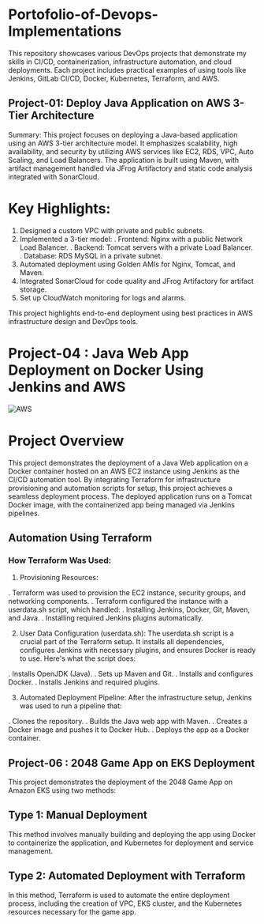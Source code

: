 # Portofolio-of-Devops-Implementations
This repository showcases various DevOps projects that demonstrate my skills in CI/CD, containerization, infrastructure automation, and cloud deployments. Each project includes practical examples of using tools like Jenkins, GitLab CI/CD, Docker, Kubernetes, Terraform, and AWS.

##  Project-01: Deploy Java Application on AWS 3-Tier Architecture
Summary:
This project focuses on deploying a Java-based application using an AWS 3-tier architecture model. It emphasizes scalability, high availability, and security by utilizing AWS services like EC2, RDS, VPC, Auto Scaling, and Load Balancers. The application is built using Maven, with artifact management handled via JFrog Artifactory and static code analysis integrated with SonarCloud.

# Key Highlights:

1. Designed a custom VPC with private and public subnets.
2. Implemented a 3-tier model:
     . Frontend: Nginx with a public Network Load Balancer.
     . Backend: Tomcat servers with a private Load Balancer.
     . Database: RDS MySQL in a private subnet.
3. Automated deployment using Golden AMIs for Nginx, Tomcat, and Maven.
4. Integrated SonarCloud for code quality and JFrog Artifactory for artifact storage.
5. Set up CloudWatch monitoring for logs and alarms.

This project highlights end-to-end deployment using best practices in AWS infrastructure design and DevOps tools.

# Project-04 :  Java Web App Deployment on Docker Using Jenkins and AWS

![AWS](https://imgur.com/Hk28ffE.png)

# Project Overview

This project demonstrates the deployment of a Java Web application on a Docker container hosted on an AWS EC2 instance using Jenkins as the CI/CD automation tool. By integrating Terraform for infrastructure provisioning and automation scripts for setup, this project achieves a seamless deployment process. The deployed application runs on a Tomcat Docker image, with the containerized app being managed via Jenkins pipelines.

## Automation Using Terraform
### How Terraform Was Used:
1. Provisioning Resources:

. Terraform was used to provision the EC2 instance, security groups, and networking components.
. Terraform configured the instance with a userdata.sh script, which handled:
  . Installing Jenkins, Docker, Git, Maven, and Java.
  . Installing required Jenkins plugins automatically.

2. User Data Configuration (userdata.sh):
  The userdata.sh script is a crucial part of the Terraform setup. It installs all dependencies, configures Jenkins with necessary plugins, and ensures Docker is ready to use. Here's what the script does:

. Installs OpenJDK (Java).
. Sets up Maven and Git.
. Installs and configures Docker.
. Installs Jenkins and required plugins.

3. Automated Deployment Pipeline: After the infrastructure setup, Jenkins was used to run a  pipeline that:

. Clones the repository.
. Builds the Java web app with Maven.
. Creates a Docker image and pushes it to Docker Hub.
. Deploys the app as a Docker container.



## Project-06 : 2048 Game App on EKS Deployment 

This project demonstrates the deployment of the 2048 Game App on Amazon EKS using two methods:

## Type 1: Manual Deployment

This method involves manually building and deploying the app using Docker to containerize the application, and Kubernetes for deployment and service management.

## Type 2: Automated Deployment with Terraform

In this method, Terraform is used to automate the entire deployment process, including the creation of VPC, EKS cluster, and the Kubernetes resources necessary for the game app.
